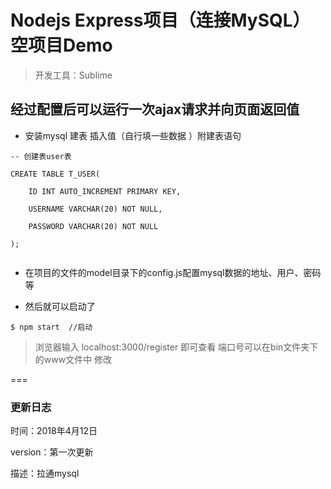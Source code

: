 # Nodejs Express项目（连接MySQL）空项目Demo

> 开发工具：Sublime

## 经过配置后可以运行一次ajax请求并向页面返回值

* 安装mysql 建表 插入值（自行填一些数据 ）附建表语句

```
-- 创建表user表

CREATE TABLE T_USER(

	ID INT AUTO_INCREMENT PRIMARY KEY,

	USERNAME VARCHAR(20) NOT NULL,

	PASSWORD VARCHAR(20) NOT NULL

);


```

* 在项目的文件的model目录下的config.js配置mysql数据的地址、用户、密码等

* 然后就可以启动了

```
$ npm start  //启动
```
>浏览器输入 localhost:3000/register 即可查看 
端口号可以在bin文件夹下的www文件中 修改

=== 

### 更新日志

时间：2018年4月12日

version：第一次更新

描述：拉通mysql